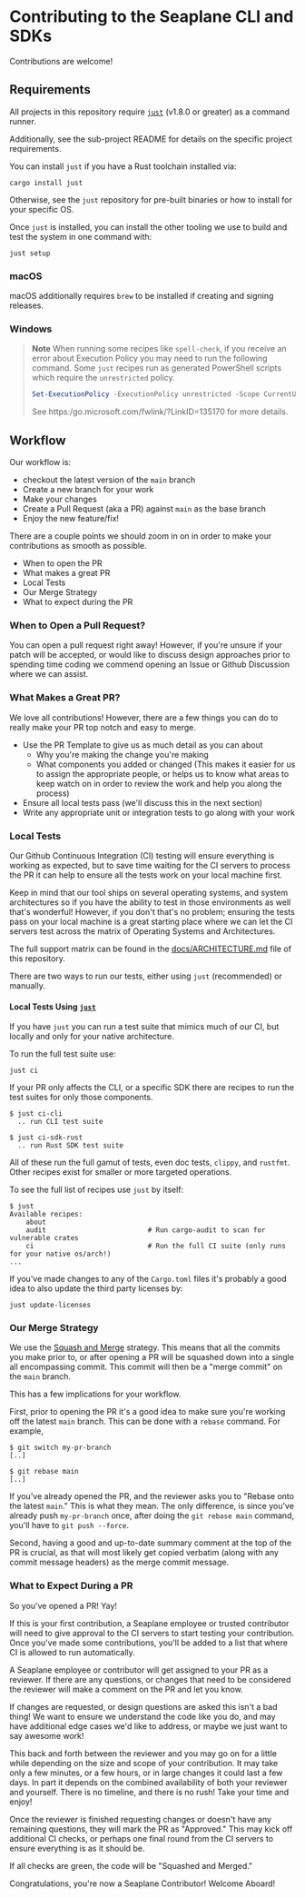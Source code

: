 # Contributing to the Seaplane CLI and SDKs

Contributions are welcome!

## Requirements

All projects in this repository require [`just`][just] (v1.8.0 or greater)
 as a command runner.

Additionally, see the sub-project README for details on the specific project requirements.

You can install `just` if you have a Rust toolchain installed via:

```console
cargo install just
```

Otherwise, see the `just` repository for pre-built binaries or how to install for your specific OS.

Once `just` is installed, you can install the other tooling we use to build
and test the system in one command with:

```console
just setup
```

### macOS

macOS additionally requires `brew` to be installed if creating and signing releases.

### Windows

> **Note**
> When running some recipes like `spell-check`, if you receive an error about Execution Policy you
> may need to run the following command. Some `just` recipes run as generated PowerShell scripts which
> require the `unrestricted` policy.
>
> ```powershell
> Set-ExecutionPolicy -ExecutionPolicy unrestricted -Scope CurrentUser
> ```
>
> See https:/go.microsoft.com/fwlink/?LinkID=135170 for more details.

## Workflow

Our workflow is:

- checkout the latest version of the `main` branch
- Create a new branch for your work
- Make your changes
- Create a Pull Request (aka a PR) against `main` as the base branch
- Enjoy the new feature/fix!

There are a couple points we should zoom in on in order to make your contributions as smooth as possible.

- When to open the PR
- What makes a great PR
- Local Tests
- Our Merge Strategy
- What to expect during the PR

### When to Open a Pull Request?

You can open a pull request right away! However, if you're unsure if your patch will be accepted,
or would like to discuss design approaches prior to spending time coding we commend opening an
Issue or Github Discussion where we can assist.

### What Makes a Great PR?

We love all contributions! However, there are a few things you can do to really make your PR top
notch and easy to merge.

- Use the PR Template to give us as much detail as you can about
  - Why you're making the change you're making
  - What components you added or changed (This makes it easier for us to assign the appropriate
    people, or helps us to know what areas to keep watch on in order to review the work and help
    you along the process)
- Ensure all local tests pass (we'll discuss this in the next section)
- Write any appropriate unit or integration tests to go along with your work

### Local Tests

Our Github Continuous Integration (CI) testing will ensure everything is working as expected, but to
save time waiting for the CI servers to process the PR it can help to ensure all the tests work on
your local machine first.

Keep in mind that our tool ships on several operating systems, and system architectures so if you
have the ability to test in those environments as well that's wonderful! However, if you don't
that's no problem; ensuring the tests pass on your local machine is a great starting place where we
can let the CI servers test across the matrix of Operating Systems and Architectures.

The full support matrix can be found in the [docs/ARCHITECTURE.md][architecture] file of this
repository.

There are two ways to run our tests, either using `just` (recommended) or manually.

#### Local Tests Using [`just`](https://github.com/casey/just)

If you have `just` you can run a test suite that mimics much of our CI, but locally and only for
your native architecture.

To run the full test suite use:

```console
just ci
```

If your PR only affects the CLI, or a specific SDK there are recipes to run the test suites for only those
components.

```console
$ just ci-cli
  .. run CLI test suite

$ just ci-sdk-rust
  .. run Rust SDK test suite
```

All of these run the full gamut of tests, even doc tests, `clippy`, and `rustfmt`.
Other recipes exist for smaller or more targeted operations.

To see the full list of recipes use `just` by itself:

```console
$ just
Available recipes:
    about
    audit                         # Run cargo-audit to scan for vulnerable crates
    ci                            # Run the full CI suite (only runs for your native os/arch!)
...
```

If you've made changes to any of the `Cargo.toml` files it's probably a good idea to also update
the third party licenses by:

```console
just update-licenses
```

### Our Merge Strategy

We use the [Squash and Merge][squash] strategy. This means that all the commits you make prior to,
or after opening a PR will be squashed down into a single all encompassing commit. This commit will
then be a "merge commit" on the `main` branch.

This has a few implications for your workflow.

First, prior to opening the PR it's a good idea to make sure you're working off the latest `main`
branch. This can be done with a `rebase` command. For example,

```console
$ git switch my-pr-branch
[..]

$ git rebase main
[..]
```

If you've already opened the PR, and the reviewer asks you to "Rebase onto the latest `main`." This
is what they mean. The only difference, is since you've already push `my-pr-branch` once, after
doing the `git rebase main` command, you'll have to `git push --force`.

Second, having a good and up-to-date summary comment at the top of the PR is crucial, as that will
most likely get copied verbatim (along with any commit message headers) as the merge commit message.

### What to Expect During a PR

So you've opened a PR! Yay!

If this is your first contribution, a Seaplane employee or trusted
contributor will need to give approval to the CI servers to start testing your contribution. Once
you've made some contributions, you'll be added to a list that where CI is allowed to run
automatically.

A Seaplane employee or contributor will get assigned to your PR as a reviewer. If there are any
questions, or changes that need to be considered the reviewer will make a comment on the PR and
let you know.

If changes are requested, or design questions are asked this isn't a bad thing! We want to ensure
we understand the code like you do, and may have additional edge cases we'd like to address, or
maybe we just want to say awesome work!

This back and forth between the reviewer and you may go on for a little while depending on the size
and scope of your contribution. It may take only a few minutes, or a few hours, or in large changes
it could last a few days. In part it depends on the combined availability of both your reviewer and
yourself. There is no timeline, and there is no rush! Take your time and enjoy!

Once the reviewer is finished requesting changes or doesn't have any remaining questions, they will
mark the PR as "Approved." This may kick off additional CI checks, or perhaps one final round from
the CI servers to ensure everything is as it should be.

If all checks are green, the code will be "Squashed and Merged."

Congratulations, you're now a Seaplane Contributor! Welcome Aboard!

[//]: # (Links)

[architecture]: ./ARCHITECTURE.md#support-matrix
[squash]: https://docs.gitlab.com/ee/user/project/merge_requests/squash_and_merge.html
[just]: https://github.com/casey/just
[choco]: https://chocolatey.org/install
